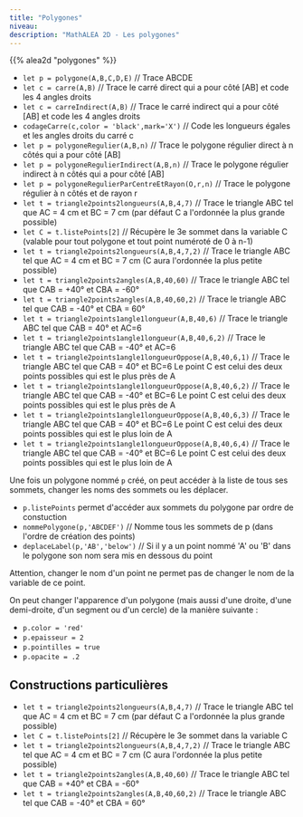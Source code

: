 ```yaml
---
title: "Polygones"
niveau:
description: "MathALEA 2D - Les polygones"
---
```




{{% alea2d "polygones"  %}}

<div class="ui hidden divider"></div>
<div class="ui hidden divider"></div>




* `let p = polygone(A,B,C,D,E)` // Trace ABCDE
* `let c = carre(A,B)` // Trace le carré direct qui a pour côté [AB] et code les 4 angles droits
* `let c = carreIndirect(A,B)` // Trace le carré indirect qui a pour côté [AB] et code les 4 angles droits
* `codageCarre(c,color = 'black',mark='X')` // Code les longueurs égales et les angles droits du carré c
* `let p = polygoneRegulier(A,B,n)` // Trace le polygone régulier direct à n côtés qui a pour côté [AB]
* `let p = polygoneRegulierIndirect(A,B,n)` // Trace le polygone régulier indirect à n côtés qui a pour côté [AB]
* `let p = polygoneRegulierParCentreEtRayon(O,r,n)` // Trace le polygone régulier à n côtés et de rayon r
* `let t = triangle2points2longueurs(A,B,4,7)` // Trace le triangle ABC tel que AC = 4 cm et BC = 7 cm (par défaut C a l'ordonnée la plus grande possible)
* `let C = t.listePoints[2]` // Récupère le 3e sommet dans la variable C (valable pour tout polygone et tout point numéroté de 0 à n-1)
* `let t = triangle2points2longueurs(A,B,4,7,2)` // Trace le triangle ABC tel que AC = 4 cm et BC = 7 cm (C aura l'ordonnée la plus petite possible)
* `let t = triangle2points2angles(A,B,40,60)` // Trace le triangle ABC tel que CAB = +40° et CBA = -60°
* `let t = triangle2points2angles(A,B,40,60,2)` // Trace le triangle ABC tel que CAB = -40° et CBA = 60°
* `let t = triangle2points1angle1longueur(A,B,40,6)` // Trace le triangle ABC tel que CAB = 40° et AC=6
* `let t = triangle2points1angle1longueur(A,B,40,6,2)` // Trace le triangle ABC tel que CAB = -40° et AC=6
* `let t = triangle2points1angle1longueurOppose(A,B,40,6,1)` // Trace le triangle ABC tel que CAB = 40° et BC=6 Le point C est celui des deux points possibles qui est le plus près de A
* `let t = triangle2points1angle1longueurOppose(A,B,40,6,2)` // Trace le triangle ABC tel que CAB = -40° et BC=6 Le point C est celui des deux points possibles qui est le plus près de A
* `let t = triangle2points1angle1longueurOppose(A,B,40,6,3)` // Trace le triangle ABC tel que CAB = 40° et BC=6 Le point C est celui des deux points possibles qui est le plus loin de A
* `let t = triangle2points1angle1longueurOppose(A,B,40,6,4)` // Trace le triangle ABC tel que CAB = -40° et BC=6 Le point C est celui des deux points possibles qui est le plus loin de A
 


Une fois un polygone nommé `p` créé, on peut accéder à la liste de tous ses sommets, changer les noms des sommets ou les déplacer.

* `p.listePoints` permet d'accéder aux sommets du polygone par ordre de constuction
* `nommePolygone(p,'ABCDEF')` // Nomme tous les sommets de p (dans l'ordre de création des points)
* `deplaceLabel(p,'AB','below')` // Si il y a un point nommé 'A' ou 'B' dans le polygone son nom sera mis en dessous du point

Attention, changer le nom d'un point ne permet pas de changer le nom de la variable de ce point.

On peut changer l'apparence d'un polygone (mais aussi d'une droite, d'une demi-droite, d'un segment ou d'un cercle) de la manière suivante : 

 * `p.color = 'red'`
 * `p.epaisseur = 2`
 * `p.pointilles = true`
 * `p.opacite = .2`

<div class="ui hidden divider"></div>

<h2 class="ui horizontal divider header">Constructions particulières</h2>

<div class="ui hidden divider"></div>

* `let t = triangle2points2longueurs(A,B,4,7)` // Trace le triangle ABC tel que AC = 4 cm et BC = 7 cm (par défaut C a l'ordonnée la plus grande possible)
* `let C = t.listePoints[2]` // Récupère le 3e sommet dans la variable C
* `let t = triangle2points2longueurs(A,B,4,7,2)` // Trace le triangle ABC tel que AC = 4 cm et BC = 7 cm (C aura l'ordonnée la plus petite possible)
* `let t = triangle2points2angles(A,B,40,60)` // Trace le triangle ABC tel que CAB = +40° et CBA = -60°
* `let t = triangle2points2angles(A,B,40,60,2)` // Trace le triangle ABC tel que CAB = -40° et CBA = 60°

